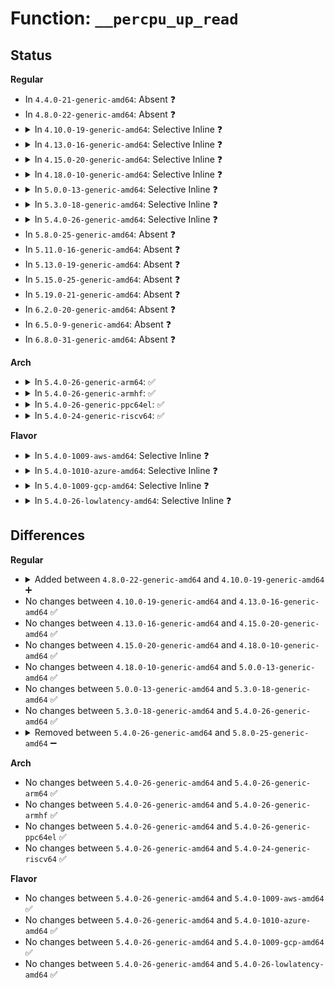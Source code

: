 # Function: <code>__percpu_up_read</code>

## Status
<b>Regular</b>
<ul>
<li>
In <code>4.4.0-21-generic-amd64</code>: Absent ❓
</li>
<li>
In <code>4.8.0-22-generic-amd64</code>: Absent ❓
</li>
<li>
<details>
<summary>In <code>4.10.0-19-generic-amd64</code>: Selective Inline ❓</summary>

```c
void __percpu_up_read(struct percpu_rw_semaphore * sem)
```

```json
{
  "name": "__percpu_up_read",
  "collision_type": "Unique Global",
  "inline_type": "Selective",
  "funcs": [
    {
      "addr": 18446744071579719296,
      "name": "__percpu_up_read",
      "external": true,
      "loc": "kernel/locking/percpu-rwsem.c:95",
      "file": "kernel/locking/percpu-rwsem.c",
      "inline": "not declared, inlined",
      "caller_inline": [],
      "caller_func": [
        "kernel/signal.c:exit_signals",
        "kernel/signal.c:exit_signals",
        "kernel/events/uprobes.c:uprobe_end_dup_mmap",
        "fs/super.c:__sb_end_write",
        "fs/locks.c:locks_remove_file",
        "fs/locks.c:fcntl_getlease",
        "fs/locks.c:__break_lease",
        "fs/locks.c:__break_lease",
        "fs/locks.c:posix_lock_inode",
        "fs/locks.c:flock_lock_inode",
        "fs/ext4/inode.c:ext4_writepages"
      ]
    }
  ],
  "symbols": [
    {
      "addr": 18446744071579719296,
      "name": "__percpu_up_read",
      "section": ".text",
      "bind": "STB_GLOBAL",
      "size": 42
    }
  ]
}
```
</details>
</li>
<li>
<details>
<summary>In <code>4.13.0-16-generic-amd64</code>: Selective Inline ❓</summary>

```c
void __percpu_up_read(struct percpu_rw_semaphore * sem)
```

```json
{
  "name": "__percpu_up_read",
  "collision_type": "Unique Global",
  "inline_type": "Selective",
  "funcs": [
    {
      "addr": 18446744071579715088,
      "name": "__percpu_up_read",
      "external": true,
      "loc": "kernel/locking/percpu-rwsem.c:94",
      "file": "kernel/locking/percpu-rwsem.c",
      "inline": "not declared, inlined",
      "caller_inline": [],
      "caller_func": [
        "kernel/cpu.c:__cpuhp_remove_state",
        "kernel/cpu.c:__cpuhp_state_remove_instance",
        "kernel/cpu.c:__cpuhp_setup_state",
        "kernel/cpu.c:__cpuhp_state_add_instance",
        "kernel/signal.c:exit_signals",
        "kernel/signal.c:exit_signals",
        "kernel/events/uprobes.c:uprobe_end_dup_mmap",
        "mm/memory_hotplug.c:restore_online_page_callback",
        "mm/memory_hotplug.c:set_online_page_callback",
        "fs/super.c:__sb_end_write",
        "fs/locks.c:locks_remove_file",
        "fs/locks.c:fcntl_getlease",
        "fs/locks.c:__break_lease",
        "fs/locks.c:__break_lease",
        "fs/locks.c:posix_lock_inode",
        "fs/locks.c:flock_lock_inode",
        "fs/ext4/inode.c:ext4_writepages"
      ]
    }
  ],
  "symbols": [
    {
      "addr": 18446744071579715088,
      "name": "__percpu_up_read",
      "section": ".text",
      "bind": "STB_GLOBAL",
      "size": 30
    }
  ]
}
```
</details>
</li>
<li>
<details>
<summary>In <code>4.15.0-20-generic-amd64</code>: Selective Inline ❓</summary>

```c
void __percpu_up_read(struct percpu_rw_semaphore * sem)
```

```json
{
  "name": "__percpu_up_read",
  "collision_type": "Unique Global",
  "inline_type": "Selective",
  "funcs": [
    {
      "addr": 18446744071579747696,
      "name": "__percpu_up_read",
      "external": true,
      "loc": "kernel/locking/percpu-rwsem.c:94",
      "file": "kernel/locking/percpu-rwsem.c",
      "inline": "not declared, inlined",
      "caller_inline": [],
      "caller_func": [
        "kernel/cpu.c:__cpuhp_remove_state",
        "kernel/cpu.c:__cpuhp_state_remove_instance",
        "kernel/cpu.c:__cpuhp_setup_state",
        "kernel/cpu.c:__cpuhp_state_add_instance",
        "kernel/signal.c:exit_signals",
        "kernel/signal.c:exit_signals",
        "kernel/events/uprobes.c:uprobe_end_dup_mmap",
        "mm/memory_hotplug.c:restore_online_page_callback",
        "mm/memory_hotplug.c:set_online_page_callback",
        "fs/super.c:__sb_end_write",
        "fs/locks.c:locks_remove_file",
        "fs/locks.c:fcntl_getlease",
        "fs/locks.c:__break_lease",
        "fs/locks.c:__break_lease",
        "fs/locks.c:posix_lock_inode",
        "fs/locks.c:flock_lock_inode",
        "fs/ext4/inode.c:ext4_writepages"
      ]
    }
  ],
  "symbols": [
    {
      "addr": 18446744071579747696,
      "name": "__percpu_up_read",
      "section": ".text",
      "bind": "STB_GLOBAL",
      "size": 33
    }
  ]
}
```
</details>
</li>
<li>
<details>
<summary>In <code>4.18.0-10-generic-amd64</code>: Selective Inline ❓</summary>

```c
void __percpu_up_read(struct percpu_rw_semaphore * sem)
```

```json
{
  "name": "__percpu_up_read",
  "collision_type": "Unique Global",
  "inline_type": "Selective",
  "funcs": [
    {
      "addr": 18446744071579782080,
      "name": "__percpu_up_read",
      "external": true,
      "loc": "kernel/locking/percpu-rwsem.c:94",
      "file": "kernel/locking/percpu-rwsem.c",
      "inline": "not declared, inlined",
      "caller_inline": [],
      "caller_func": [
        "kernel/cpu.c:cpus_read_unlock",
        "kernel/signal.c:exit_signals",
        "kernel/signal.c:exit_signals",
        "kernel/events/uprobes.c:uprobe_end_dup_mmap",
        "mm/memory_hotplug.c:put_online_mems",
        "fs/super.c:__sb_end_write",
        "fs/locks.c:locks_remove_file",
        "fs/locks.c:fcntl_getlease",
        "fs/locks.c:__break_lease",
        "fs/locks.c:__break_lease",
        "fs/locks.c:posix_lock_inode",
        "fs/locks.c:flock_lock_inode",
        "fs/ext4/inode.c:ext4_dax_writepages",
        "fs/ext4/inode.c:ext4_writepages"
      ]
    }
  ],
  "symbols": [
    {
      "addr": 18446744071579782080,
      "name": "__percpu_up_read",
      "section": ".text",
      "bind": "STB_GLOBAL",
      "size": 33
    }
  ]
}
```
</details>
</li>
<li>
<details>
<summary>In <code>5.0.0-13-generic-amd64</code>: Selective Inline ❓</summary>

```c
void __percpu_up_read(struct percpu_rw_semaphore * sem)
```

```json
{
  "name": "__percpu_up_read",
  "collision_type": "Unique Global",
  "inline_type": "Selective",
  "funcs": [
    {
      "addr": 18446744071579828640,
      "name": "__percpu_up_read",
      "external": true,
      "loc": "kernel/locking/percpu-rwsem.c:94",
      "file": "kernel/locking/percpu-rwsem.c",
      "inline": "not declared, inlined",
      "caller_inline": [],
      "caller_func": [
        "kernel/cpu.c:cpus_read_unlock",
        "kernel/signal.c:exit_signals",
        "kernel/signal.c:exit_signals",
        "kernel/events/uprobes.c:uprobe_end_dup_mmap",
        "mm/memory_hotplug.c:put_online_mems",
        "fs/super.c:__sb_end_write",
        "fs/locks.c:locks_remove_file",
        "fs/locks.c:fcntl_getlease",
        "fs/locks.c:__break_lease",
        "fs/locks.c:__break_lease",
        "fs/locks.c:posix_lock_inode",
        "fs/locks.c:flock_lock_inode",
        "fs/ext4/inode.c:ext4_dax_writepages",
        "fs/ext4/inode.c:ext4_writepages"
      ]
    }
  ],
  "symbols": [
    {
      "addr": 18446744071579828640,
      "name": "__percpu_up_read",
      "section": ".text",
      "bind": "STB_GLOBAL",
      "size": 33
    }
  ]
}
```
</details>
</li>
<li>
<details>
<summary>In <code>5.3.0-18-generic-amd64</code>: Selective Inline ❓</summary>

```c
void __percpu_up_read(struct percpu_rw_semaphore * sem)
```

```json
{
  "name": "__percpu_up_read",
  "collision_type": "Unique Global",
  "inline_type": "Selective",
  "funcs": [
    {
      "addr": 18446744071579863056,
      "name": "__percpu_up_read",
      "external": true,
      "loc": "kernel/locking/percpu-rwsem.c:97",
      "file": "kernel/locking/percpu-rwsem.c",
      "inline": "not declared, inlined",
      "caller_inline": [],
      "caller_func": [
        "kernel/cpu.c:cpus_read_unlock",
        "kernel/signal.c:exit_signals",
        "kernel/signal.c:exit_signals",
        "kernel/events/uprobes.c:uprobe_end_dup_mmap",
        "mm/memory_hotplug.c:put_online_mems",
        "fs/super.c:__sb_end_write",
        "fs/exec.c:de_thread",
        "fs/exec.c:de_thread",
        "fs/locks.c:locks_remove_file",
        "fs/locks.c:fcntl_getlease",
        "fs/locks.c:__break_lease",
        "fs/locks.c:__break_lease",
        "fs/locks.c:posix_lock_inode",
        "fs/locks.c:flock_lock_inode",
        "fs/ext4/inode.c:ext4_dax_writepages",
        "fs/ext4/inode.c:ext4_writepages"
      ]
    }
  ],
  "symbols": [
    {
      "addr": 18446744071579863056,
      "name": "__percpu_up_read",
      "section": ".text",
      "bind": "STB_GLOBAL",
      "size": 33
    }
  ]
}
```
</details>
</li>
<li>
<details>
<summary>In <code>5.4.0-26-generic-amd64</code>: Selective Inline ❓</summary>

```c
void __percpu_up_read(struct percpu_rw_semaphore * sem)
```

```json
{
  "name": "__percpu_up_read",
  "collision_type": "Unique Global",
  "inline_type": "Selective",
  "funcs": [
    {
      "addr": 18446744071579911760,
      "name": "__percpu_up_read",
      "external": true,
      "loc": "kernel/locking/percpu-rwsem.c:97",
      "file": "kernel/locking/percpu-rwsem.c",
      "inline": "not declared, inlined",
      "caller_inline": [],
      "caller_func": [
        "kernel/cpu.c:cpus_read_unlock",
        "kernel/signal.c:exit_signals",
        "kernel/signal.c:exit_signals",
        "kernel/cgroup/cpuset.c:cpuset_read_unlock",
        "kernel/events/uprobes.c:uprobe_end_dup_mmap",
        "mm/memory_hotplug.c:put_online_mems",
        "fs/super.c:__sb_end_write",
        "fs/exec.c:de_thread",
        "fs/exec.c:de_thread",
        "fs/locks.c:locks_remove_file",
        "fs/locks.c:fcntl_getlease",
        "fs/locks.c:__break_lease",
        "fs/locks.c:__break_lease",
        "fs/locks.c:posix_lock_inode",
        "fs/locks.c:flock_lock_inode",
        "fs/ext4/inode.c:ext4_dax_writepages",
        "fs/ext4/inode.c:ext4_writepages"
      ]
    }
  ],
  "symbols": [
    {
      "addr": 18446744071579911760,
      "name": "__percpu_up_read",
      "section": ".text",
      "bind": "STB_GLOBAL",
      "size": 33
    }
  ]
}
```
</details>
</li>
<li>
In <code>5.8.0-25-generic-amd64</code>: Absent ❓
</li>
<li>
In <code>5.11.0-16-generic-amd64</code>: Absent ❓
</li>
<li>
In <code>5.13.0-19-generic-amd64</code>: Absent ❓
</li>
<li>
In <code>5.15.0-25-generic-amd64</code>: Absent ❓
</li>
<li>
In <code>5.19.0-21-generic-amd64</code>: Absent ❓
</li>
<li>
In <code>6.2.0-20-generic-amd64</code>: Absent ❓
</li>
<li>
In <code>6.5.0-9-generic-amd64</code>: Absent ❓
</li>
<li>
In <code>6.8.0-31-generic-amd64</code>: Absent ❓
</li>
</ul>
<b>Arch</b>
<ul>
<li>
<details>
<summary>In <code>5.4.0-26-generic-arm64</code>: ✅</summary>

```c
void __percpu_up_read(struct percpu_rw_semaphore * sem)
```

```json
{
  "name": "__percpu_up_read",
  "collision_type": "Unique Global",
  "inline_type": "No",
  "funcs": [
    {
      "addr": 18446603336491115568,
      "name": "__percpu_up_read",
      "external": true,
      "loc": "kernel/locking/percpu-rwsem.c:97",
      "file": "kernel/locking/percpu-rwsem.c",
      "inline": "seen, unknown",
      "caller_inline": [],
      "caller_func": [
        "kernel/cpu.c:__cpuhp_remove_state",
        "kernel/cpu.c:__cpuhp_state_remove_instance",
        "kernel/cpu.c:__cpuhp_setup_state",
        "kernel/cpu.c:__cpuhp_state_add_instance",
        "kernel/signal.c:exit_signals",
        "kernel/signal.c:exit_signals",
        "kernel/cgroup/cpuset.c:cpuset_read_unlock",
        "kernel/events/uprobes.c:uprobe_end_dup_mmap",
        "mm/memory_hotplug.c:restore_online_page_callback",
        "mm/memory_hotplug.c:set_online_page_callback",
        "fs/super.c:__sb_end_write",
        "fs/exec.c:de_thread",
        "fs/exec.c:de_thread",
        "fs/locks.c:locks_remove_file",
        "fs/locks.c:fcntl_getlease",
        "fs/locks.c:__break_lease",
        "fs/locks.c:__break_lease",
        "fs/locks.c:posix_lock_inode",
        "fs/locks.c:flock_lock_inode",
        "fs/ext4/inode.c:ext4_dax_writepages",
        "fs/ext4/inode.c:ext4_writepages"
      ]
    }
  ],
  "symbols": [
    {
      "addr": 18446603336491115568,
      "name": "__percpu_up_read",
      "section": ".text",
      "bind": "STB_GLOBAL",
      "size": 68
    }
  ]
}
```
</details>
</li>
<li>
<details>
<summary>In <code>5.4.0-26-generic-armhf</code>: ✅</summary>

```c
void __percpu_up_read(struct percpu_rw_semaphore * sem)
```

```json
{
  "name": "__percpu_up_read",
  "collision_type": "Unique Global",
  "inline_type": "No",
  "funcs": [
    {
      "addr": 3225117336,
      "name": "__percpu_up_read",
      "external": true,
      "loc": "kernel/locking/percpu-rwsem.c:97",
      "file": "kernel/locking/percpu-rwsem.c",
      "inline": "seen, unknown",
      "caller_inline": [],
      "caller_func": [
        "kernel/cpu.c:__cpuhp_remove_state",
        "kernel/cpu.c:__cpuhp_state_remove_instance",
        "kernel/cpu.c:__cpuhp_setup_state",
        "kernel/cpu.c:__cpuhp_state_add_instance",
        "kernel/signal.c:exit_signals",
        "kernel/signal.c:exit_signals",
        "kernel/cgroup/cpuset.c:cpuset_read_unlock",
        "kernel/events/uprobes.c:uprobe_end_dup_mmap",
        "fs/super.c:__sb_end_write",
        "fs/exec.c:de_thread",
        "fs/exec.c:de_thread",
        "fs/locks.c:locks_remove_file",
        "fs/locks.c:fcntl_getlease",
        "fs/locks.c:__break_lease",
        "fs/locks.c:__break_lease",
        "fs/locks.c:posix_lock_inode",
        "fs/locks.c:flock_lock_inode",
        "fs/ext4/inode.c:ext4_writepages"
      ]
    }
  ],
  "symbols": [
    {
      "addr": 3225117336,
      "name": "__percpu_up_read",
      "section": ".text",
      "bind": "STB_GLOBAL",
      "size": 56
    }
  ]
}
```
</details>
</li>
<li>
<details>
<summary>In <code>5.4.0-26-generic-ppc64el</code>: ✅</summary>

```c
void __percpu_up_read(struct percpu_rw_semaphore * sem)
```

```json
{
  "name": "__percpu_up_read",
  "collision_type": "Unique Global",
  "inline_type": "No",
  "funcs": [
    {
      "addr": 13835058055284006576,
      "name": "__percpu_up_read",
      "external": true,
      "loc": "kernel/locking/percpu-rwsem.c:97",
      "file": "kernel/locking/percpu-rwsem.c",
      "inline": "seen, unknown",
      "caller_inline": [],
      "caller_func": [
        "kernel/cpu.c:__cpuhp_remove_state",
        "kernel/cpu.c:__cpuhp_state_remove_instance",
        "kernel/cpu.c:__cpuhp_setup_state",
        "kernel/cpu.c:__cpuhp_state_add_instance",
        "kernel/signal.c:exit_signals",
        "kernel/signal.c:exit_signals",
        "kernel/cgroup/cpuset.c:cpuset_read_unlock",
        "kernel/events/uprobes.c:uprobe_end_dup_mmap",
        "mm/memory_hotplug.c:restore_online_page_callback",
        "mm/memory_hotplug.c:set_online_page_callback",
        "fs/super.c:__sb_end_write",
        "fs/exec.c:de_thread",
        "fs/exec.c:de_thread",
        "fs/locks.c:locks_remove_file",
        "fs/locks.c:fcntl_getlease",
        "fs/locks.c:__break_lease",
        "fs/locks.c:__break_lease",
        "fs/locks.c:posix_lock_inode",
        "fs/locks.c:flock_lock_inode",
        "fs/ext4/inode.c:ext4_dax_writepages",
        "fs/ext4/inode.c:ext4_writepages"
      ]
    }
  ],
  "symbols": [
    {
      "addr": 13835058055284006576,
      "name": "__percpu_up_read",
      "section": ".text",
      "bind": "STB_GLOBAL",
      "size": 80
    }
  ]
}
```
</details>
</li>
<li>
<details>
<summary>In <code>5.4.0-24-generic-riscv64</code>: ✅</summary>

```c
void __percpu_up_read(struct percpu_rw_semaphore * sem)
```

```json
{
  "name": "__percpu_up_read",
  "collision_type": "Unique Global",
  "inline_type": "No",
  "funcs": [
    {
      "addr": 18446743936271692050,
      "name": "__percpu_up_read",
      "external": true,
      "loc": "kernel/locking/percpu-rwsem.c:97",
      "file": "kernel/locking/percpu-rwsem.c",
      "inline": "seen, unknown",
      "caller_inline": [],
      "caller_func": [
        "kernel/signal.c:exit_signals",
        "kernel/signal.c:exit_signals",
        "kernel/cgroup/cpuset.c:cpuset_read_unlock",
        "fs/super.c:__sb_end_write",
        "fs/exec.c:de_thread",
        "fs/exec.c:de_thread",
        "fs/locks.c:locks_remove_file",
        "fs/locks.c:fcntl_getlease",
        "fs/locks.c:__break_lease",
        "fs/locks.c:__break_lease",
        "fs/locks.c:posix_lock_inode",
        "fs/locks.c:flock_lock_inode",
        "fs/ext4/inode.c:ext4_dax_writepages",
        "fs/ext4/inode.c:ext4_writepages"
      ]
    }
  ],
  "symbols": [
    {
      "addr": 18446743936271692050,
      "name": "__percpu_up_read",
      "section": ".text",
      "bind": "STB_GLOBAL",
      "size": 78
    }
  ]
}
```
</details>
</li>
</ul>
<b>Flavor</b>
<ul>
<li>
<details>
<summary>In <code>5.4.0-1009-aws-amd64</code>: Selective Inline ❓</summary>

```c
void __percpu_up_read(struct percpu_rw_semaphore * sem)
```

```json
{
  "name": "__percpu_up_read",
  "collision_type": "Unique Global",
  "inline_type": "Selective",
  "funcs": [
    {
      "addr": 18446744071579883872,
      "name": "__percpu_up_read",
      "external": true,
      "loc": "kernel/locking/percpu-rwsem.c:97",
      "file": "kernel/locking/percpu-rwsem.c",
      "inline": "not declared, inlined",
      "caller_inline": [],
      "caller_func": [
        "kernel/cpu.c:cpus_read_unlock",
        "kernel/signal.c:exit_signals",
        "kernel/signal.c:exit_signals",
        "kernel/cgroup/cpuset.c:cpuset_read_unlock",
        "kernel/events/uprobes.c:uprobe_end_dup_mmap",
        "mm/memory_hotplug.c:put_online_mems",
        "fs/super.c:__sb_end_write",
        "fs/exec.c:de_thread",
        "fs/exec.c:de_thread",
        "fs/locks.c:locks_remove_file",
        "fs/locks.c:fcntl_getlease",
        "fs/locks.c:__break_lease",
        "fs/locks.c:__break_lease",
        "fs/locks.c:posix_lock_inode",
        "fs/locks.c:flock_lock_inode",
        "fs/ext4/inode.c:ext4_dax_writepages",
        "fs/ext4/inode.c:ext4_writepages"
      ]
    }
  ],
  "symbols": [
    {
      "addr": 18446744071579883872,
      "name": "__percpu_up_read",
      "section": ".text",
      "bind": "STB_GLOBAL",
      "size": 33
    }
  ]
}
```
</details>
</li>
<li>
<details>
<summary>In <code>5.4.0-1010-azure-amd64</code>: Selective Inline ❓</summary>

```c
void __percpu_up_read(struct percpu_rw_semaphore * sem)
```

```json
{
  "name": "__percpu_up_read",
  "collision_type": "Unique Global",
  "inline_type": "Selective",
  "funcs": [
    {
      "addr": 18446744071579818848,
      "name": "__percpu_up_read",
      "external": true,
      "loc": "kernel/locking/percpu-rwsem.c:97",
      "file": "kernel/locking/percpu-rwsem.c",
      "inline": "not declared, inlined",
      "caller_inline": [],
      "caller_func": [
        "kernel/cpu.c:cpus_read_unlock",
        "kernel/signal.c:exit_signals",
        "kernel/signal.c:exit_signals",
        "kernel/cgroup/cpuset.c:cpuset_read_unlock",
        "kernel/events/uprobes.c:uprobe_end_dup_mmap",
        "mm/memory_hotplug.c:put_online_mems",
        "fs/super.c:__sb_end_write",
        "fs/exec.c:de_thread",
        "fs/exec.c:de_thread",
        "fs/locks.c:locks_remove_file",
        "fs/locks.c:fcntl_getlease",
        "fs/locks.c:__break_lease",
        "fs/locks.c:__break_lease",
        "fs/locks.c:posix_lock_inode",
        "fs/locks.c:flock_lock_inode",
        "fs/ext4/inode.c:ext4_dax_writepages",
        "fs/ext4/inode.c:ext4_writepages"
      ]
    }
  ],
  "symbols": [
    {
      "addr": 18446744071579818848,
      "name": "__percpu_up_read",
      "section": ".text",
      "bind": "STB_GLOBAL",
      "size": 33
    }
  ]
}
```
</details>
</li>
<li>
<details>
<summary>In <code>5.4.0-1009-gcp-amd64</code>: Selective Inline ❓</summary>

```c
void __percpu_up_read(struct percpu_rw_semaphore * sem)
```

```json
{
  "name": "__percpu_up_read",
  "collision_type": "Unique Global",
  "inline_type": "Selective",
  "funcs": [
    {
      "addr": 18446744071579872032,
      "name": "__percpu_up_read",
      "external": true,
      "loc": "kernel/locking/percpu-rwsem.c:97",
      "file": "kernel/locking/percpu-rwsem.c",
      "inline": "not declared, inlined",
      "caller_inline": [],
      "caller_func": [
        "kernel/cpu.c:cpus_read_unlock",
        "kernel/signal.c:exit_signals",
        "kernel/signal.c:exit_signals",
        "kernel/cgroup/cpuset.c:cpuset_read_unlock",
        "kernel/events/uprobes.c:uprobe_end_dup_mmap",
        "mm/memory_hotplug.c:put_online_mems",
        "fs/super.c:__sb_end_write",
        "fs/exec.c:de_thread",
        "fs/exec.c:de_thread",
        "fs/locks.c:locks_remove_file",
        "fs/locks.c:fcntl_getlease",
        "fs/locks.c:__break_lease",
        "fs/locks.c:__break_lease",
        "fs/locks.c:posix_lock_inode",
        "fs/locks.c:flock_lock_inode",
        "fs/ext4/inode.c:ext4_dax_writepages",
        "fs/ext4/inode.c:ext4_writepages"
      ]
    }
  ],
  "symbols": [
    {
      "addr": 18446744071579872032,
      "name": "__percpu_up_read",
      "section": ".text",
      "bind": "STB_GLOBAL",
      "size": 33
    }
  ]
}
```
</details>
</li>
<li>
<details>
<summary>In <code>5.4.0-26-lowlatency-amd64</code>: Selective Inline ❓</summary>

```c
void __percpu_up_read(struct percpu_rw_semaphore * sem)
```

```json
{
  "name": "__percpu_up_read",
  "collision_type": "Unique Global",
  "inline_type": "Selective",
  "funcs": [
    {
      "addr": 18446744071579917552,
      "name": "__percpu_up_read",
      "external": true,
      "loc": "kernel/locking/percpu-rwsem.c:97",
      "file": "kernel/locking/percpu-rwsem.c",
      "inline": "not declared, inlined",
      "caller_inline": [],
      "caller_func": [
        "kernel/cpu.c:__cpuhp_remove_state",
        "kernel/cpu.c:__cpuhp_state_remove_instance",
        "kernel/cpu.c:__cpuhp_setup_state",
        "kernel/cpu.c:__cpuhp_state_add_instance",
        "kernel/signal.c:exit_signals",
        "kernel/signal.c:exit_signals",
        "kernel/cgroup/cpuset.c:cpuset_read_unlock",
        "kernel/events/uprobes.c:uprobe_end_dup_mmap",
        "mm/memory_hotplug.c:restore_online_page_callback",
        "mm/memory_hotplug.c:set_online_page_callback",
        "fs/super.c:__sb_end_write",
        "fs/exec.c:de_thread",
        "fs/exec.c:de_thread",
        "fs/locks.c:locks_remove_file",
        "fs/locks.c:fcntl_getlease",
        "fs/locks.c:__break_lease",
        "fs/locks.c:__break_lease",
        "fs/locks.c:posix_lock_inode",
        "fs/locks.c:flock_lock_inode",
        "fs/ext4/inode.c:ext4_dax_writepages",
        "fs/ext4/inode.c:ext4_writepages"
      ]
    }
  ],
  "symbols": [
    {
      "addr": 18446744071579917552,
      "name": "__percpu_up_read",
      "section": ".text",
      "bind": "STB_GLOBAL",
      "size": 33
    }
  ]
}
```
</details>
</li>
</ul>

## Differences
<b>Regular</b>
<ul>
<li>
<details>
<summary>Added between <code>4.8.0-22-generic-amd64</code> and <code>4.10.0-19-generic-amd64</code> ➕</summary>

```c
void __percpu_up_read(struct percpu_rw_semaphore * sem)
```
</details>
</li>
<li>
No changes between <code>4.10.0-19-generic-amd64</code> and <code>4.13.0-16-generic-amd64</code> ✅
</li>
<li>
No changes between <code>4.13.0-16-generic-amd64</code> and <code>4.15.0-20-generic-amd64</code> ✅
</li>
<li>
No changes between <code>4.15.0-20-generic-amd64</code> and <code>4.18.0-10-generic-amd64</code> ✅
</li>
<li>
No changes between <code>4.18.0-10-generic-amd64</code> and <code>5.0.0-13-generic-amd64</code> ✅
</li>
<li>
No changes between <code>5.0.0-13-generic-amd64</code> and <code>5.3.0-18-generic-amd64</code> ✅
</li>
<li>
No changes between <code>5.3.0-18-generic-amd64</code> and <code>5.4.0-26-generic-amd64</code> ✅
</li>
<li>
<details>
<summary>Removed between <code>5.4.0-26-generic-amd64</code> and <code>5.8.0-25-generic-amd64</code> ➖</summary>

```c
void __percpu_up_read(struct percpu_rw_semaphore * sem)
```
</details>
</li>
</ul>
<b>Arch</b>
<ul>
<li>
No changes between <code>5.4.0-26-generic-amd64</code> and <code>5.4.0-26-generic-arm64</code> ✅
</li>
<li>
No changes between <code>5.4.0-26-generic-amd64</code> and <code>5.4.0-26-generic-armhf</code> ✅
</li>
<li>
No changes between <code>5.4.0-26-generic-amd64</code> and <code>5.4.0-26-generic-ppc64el</code> ✅
</li>
<li>
No changes between <code>5.4.0-26-generic-amd64</code> and <code>5.4.0-24-generic-riscv64</code> ✅
</li>
</ul>
<b>Flavor</b>
<ul>
<li>
No changes between <code>5.4.0-26-generic-amd64</code> and <code>5.4.0-1009-aws-amd64</code> ✅
</li>
<li>
No changes between <code>5.4.0-26-generic-amd64</code> and <code>5.4.0-1010-azure-amd64</code> ✅
</li>
<li>
No changes between <code>5.4.0-26-generic-amd64</code> and <code>5.4.0-1009-gcp-amd64</code> ✅
</li>
<li>
No changes between <code>5.4.0-26-generic-amd64</code> and <code>5.4.0-26-lowlatency-amd64</code> ✅
</li>
</ul>
